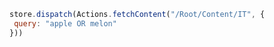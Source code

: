 ```javascript
store.dispatch(Actions.fetchContent("/Root/Content/IT", {
 query: "apple OR melon"
}))
```

